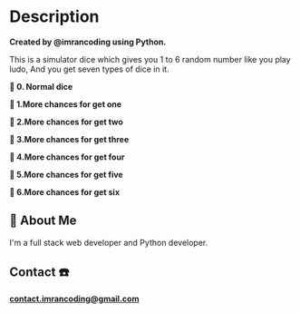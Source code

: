 
# Description

**Created by @imrancoding using Python.**

This is a simulator dice which gives you 1 to 6 random number like you play ludo, And you get seven types of dice in it.

**🎲 0. Normal dice**

**🎲 1.More chances for get one**

**🎲 2.More chances for get two**

**🎲 3.More chances for get three** 

**🎲 4.More chances for get four**

**🎲 5.More chances for get five**

**🎲 6.More chances for get six**

## 🚀 About Me
I'm a full stack web developer and Python developer.


## Contact ☎️

**contact.imrancoding@gmail.com**

